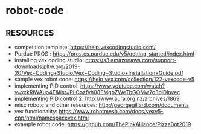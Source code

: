 # robot-code
## RESOURCES
* competition template: https://help.vexcodingstudio.com/
* Purdue PROS : https://pros.cs.purdue.edu/v5/getting-started/index.html
* installing vex coding studio: https://s3.amazonaws.com/support-downloads.pltw.org/2019-20/Vex+Coding+Studio/Vex+Coding+Studio+Installation+Guide.pdf
* sample vex robot code: https://help.vex.com/collection/122-vexcode-v5
* implementing PID control: https://www.youtube.com/watch?v=xckRiWAuo4E&list=PLCozfyh08FMgbZWeTbGOMw7o3biDlnvec
* implementing PID control 2: http://www.aura.org.nz/archives/1869
* misc robotc and other resources: http://georgegillard.com/documents
* vex functionality: https://www.robotmesh.com/docs/vexv5-cpp/html/namespacevex.html
* example robot code: https://github.com/ThePinkAlliance/PizzaBot2019
